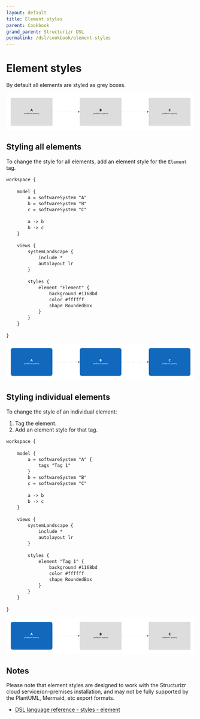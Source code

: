 ```yaml
---
layout: default
title: Element styles
parent: Cookbook
grand_parent: Structurizr DSL
permalink: /dsl/cookbook/element-styles
---
```


# Element styles

By default all elements are styled as grey boxes.

[![](example-1.png)](http://structurizr.com/dsl?src=https://docs.structurizr.com/dsl/cookbook/element-styles/example-1.dsl)

## Styling all elements

To change the style for all elements, add an element style for the `Element` tag.

```
workspace {

    model {
        a = softwareSystem "A"
        b = softwareSystem "B"
        c = softwareSystem "C"

        a -> b
        b -> c
    }

    views {
        systemLandscape {
            include *
            autolayout lr
        }
        
        styles {
            element "Element" {
                background #1168bd
                color #ffffff
                shape RoundedBox
            }
        }
    }
    
}
```

[![](example-2.png)](http://structurizr.com/dsl?src=https://docs.structurizr.com/dsl/cookbook/element-styles/example-2.dsl)

## Styling individual elements

To change the style of an individual element:

1. Tag the element.
2. Add an element style for that tag.

```
workspace {

    model {
        a = softwareSystem "A" {
            tags "Tag 1"
        }
        b = softwareSystem "B"
        c = softwareSystem "C"

        a -> b
        b -> c
    }

    views {
        systemLandscape {
            include *
            autolayout lr
        }
        
        styles {
            element "Tag 1" {
                background #1168bd
                color #ffffff
                shape RoundedBox
            }
        }
    }
    
}
```

[![](example-3.png)](http://structurizr.com/dsl?src=https://docs.structurizr.com/dsl/cookbook/element-styles/example-3.dsl)

## Notes

Please note that element styles are designed to work with the Structurizr cloud service/on-premises installation, and may not be fully supported by the PlantUML, Mermaid, etc export formats. 

- [DSL language reference - styles - element](/dsl/language#element-style)